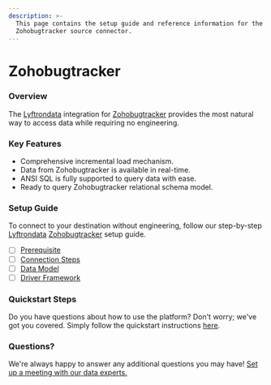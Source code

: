 ```yaml
---
description: >-
  This page contains the setup guide and reference information for the
  Zohobugtracker source connector.
---
```


# Zohobugtracker

### Overview

The [Lyftrondata](https://www.lyftrondata.com/) integration for [Zohobugtracker](https://www.lyftrondata.com/integration/commerce-analytics/zoho-bug-tracker/) provides the most natural way to access data while requiring no engineering.

### Key Features

* Comprehensive incremental load mechanism.
* Data from Zohobugtracker is available in real-time.
* ANSI SQL is fully supported to query data with ease.
* Ready to query Zohobugtracker relational schema model.

### Setup Guide

To connect to your destination without engineering, follow our step-by-step [Lyftrondata](https://www.lyftrondata.com/) [Zohobugtracker](https://www.lyftrondata.com/integration/commerce-analytics/zoho-bug-tracker/) setup guide.

* [ ] [Prerequisite](prerequisite.md)
* [ ] [Connection Steps](connection-steps.md)
* [ ] [Data Model](data-model/erd.md)
* [ ] [Driver Framework](driver-framework/)

### Quickstart Steps

Do you have questions about how to use the platform? Don't worry; we've got you covered. Simply follow the quickstart instructions [here](broken-reference).

### Questions? <a href="#questions" id="questions"></a>

We're always happy to answer any additional questions you may have! [Set up a meeting with our data experts.](https://www.lyftrondata.com/book-a-meeting/)
